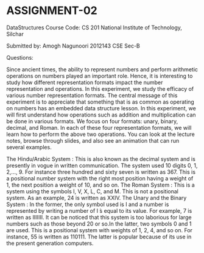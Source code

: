 # ASSIGNMENT-02
DataStructures
Course Code: CS 201
National Institute of Technology, Silchar

Submitted by:
Amogh Nagunoori
2012143
CSE Sec-B

Questions:

Since ancient times, the ability to represent numbers and perform arithmetic operations on numbers played an important role. Hence, it is interesting to study how different representation formats impact the number representation and operations. In this experiment, we study the efficacy of various number representation formats. The central message of this experiment is to appreciate that something that is as common as operating on numbers has an embedded data structure lesson. In this experiment, we will first understand how operations such as addition and multiplication can be done in various formats. We focus on four formats: unary, binary, decimal, and Roman. In each of these four representation formats, we will learn how to perform the above two operations. You can look at the lecture notes, browse through slides, and also see an animation that can run several examples.

The Hindu/Arabic System : This is also known as the decimal system and is presently in vogue in written communication. The system used 10 digits 0, 1, 2,..., 9.  For instance three hundred and sixty seven is written as 367. This is a positional number system with the right most position having a weight of 1, the next position a weight of 10, and so on.
The Roman System : This is a system using the symbols I, V, X, L, C, and M. This is not a positional system. As an example, 24 is written as XXIV.
The Unary and the Binary System : In the former, the only symbol used is I and a number is represented by writing a number of I ́s equal to its value. For example, 7 is written as IIIIIII. It can be noticed that this system is too laborious for large numbers such as those beyond 20 or so.In the latter, two symbols 0 and 1 are used. This is a positional system with weights of 1, 2, 4, and so on. For instance, 55 is written as 110111. The latter is popular because of its use in the present generation computers.
